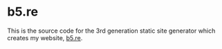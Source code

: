 # b5.re

This is the source code for the 3rd generation static site generator which creates my website, [b5.re](https://b5.re).